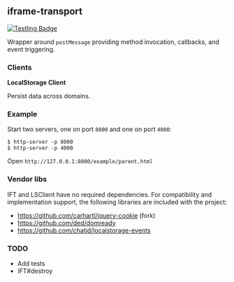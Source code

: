 iframe-transport
----------------

[![Testling Badge](https://ci.testling.com/chatid/iframe-transport.png)
](https://ci.testling.com/chatid/iframe-transport)

Wrapper around `postMessage` providing method invocation, callbacks, and event triggering.

### Clients

**LocalStorage Client**

Persist data across domains.

### Example

Start two servers, one on port `8000` and one on port `4000`:

```
$ http-server -p 8000
$ http-server -p 4000
```

Open `http://127.0.0.1:8000/example/parent.html`

### Vendor libs

IFT and LSClient have no required dependencies. For compatibility and implementation
support, the following libraries are included with the project:

* https://github.com/carhartl/jquery-cookie (fork)
* https://github.com/ded/domready
* https://github.com/chatid/localstorage-events

### TODO

* Add tests
* IFT#destroy
